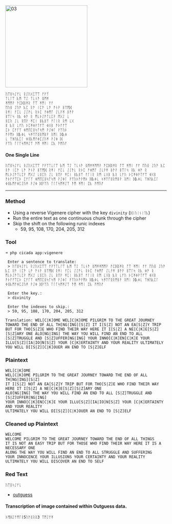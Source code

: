 <img src="https://github.com/iBotPeaches/cicada_3301/raw/master/liber_primus/03.jpg" width="256" alt="03">

```
ᚢᛠᛝᛋᛇᚠᚳ ᚱᛇᚢᚷᛈᛠᛠ ᚠᚹᛉ
ᛏᚳᛚᛠ ᚣᛗ ᛠᛇ ᛏᚳᚾᚫ ᛝᛗᛡ
ᛡᛗᛗᚹ ᚫᛈᛞᛝᛡᚱ ᚩᛠ ᛡᛗᛁ ᚠᚠ
ᛖᚢᛝ ᛇᚢᚫ ᚣᛈ ᚱᚫ ᛁᛈᚫ ᚳᚫ ᚫᚾᚹ ᛒᛉᛗᛞ
ᚱᛡᛁ ᚠᛈᚳ ᛇᛇᚫᚳ ᚱᚦᛈ ᚠᛄᛗᚩ ᛇᚳᚹᛡ ᛒᚫᚹ
ᛒᛠᛚᛋ ᚱᚣ ᛄᚫ ᚱ ᛗᚳᚦᛇᚫᛏᚳᛈᚹ ᛗᚷᛇ ᚳ
ᛝᛈᚢ ᛇᚳ ᚱᛖᚹ ᛡᛈᛁ ᛒᚣᛒᛉ ᚠᛚᛁᚱ ᚱᛗ ᚳᚷ
ᛒ ᚣᚱ ᚳᚠᚢ ᚦᛈᛡᛄᚹᛏᚠᛠ ᛄᚷᛒ ᚫᚦᚠᚠᛠ
ᛈᚦ ᛈᚠᚪᛉ ᛄᛗᛖᛈᛝᛋᚩᛋᛗ ᚹᛇᛄᛚ ᚹᛉᚢᚦ
ᚫᚹᛗᚦ ᛞᚣᛄᚳ ᛋᛡᛉᚩᛝᚱᛗᛒᚹ ᚱᛗᛁ ᛞᚣᛄ
ᚳ ᛉᚻᚢᚣᛈᛚ ᛄᛝᚣᛗᚠᛄᛈᛇᚢᛡ ᚹᛇᛄ ᛞ
ᚹᛉᚢ ᚪᛚᚪᛋᛗᛡᛇᛉ ᚫᛗ ᛡᛗᛁ ᛈᚣ ᚫᛗᚢᚠ
```

#### One Single Line
```
ᚢᛠᛝᛋᛇᚠᚳ ᚱᛇᚢᚷᛈᛠᛠ ᚠᚹᛉᛏᚳᛚᛠ ᚣᛗ ᛠᛇ ᛏᚳᚾᚫ ᛝᛗᛡᛡᛗᛗᚹ ᚫᛈᛞᛝᛡᚱ ᚩᛠ ᛡᛗᛁ ᚠᚠ ᛖᚢᛝ ᛇᚢᚫ ᚣᛈ ᚱᚫ ᛁᛈᚫ ᚳᚫ ᚫᚾᚹ ᛒᛉᛗᛞ ᚱᛡᛁ ᚠᛈᚳ ᛇᛇᚫᚳ ᚱᚦᛈ ᚠᛄᛗᚩ ᛇᚳᚹᛡ ᛒᚫᚹ ᛒᛠᛚᛋ ᚱᚣ ᛄᚫ ᚱ ᛗᚳᚦᛇᚫᛏᚳᛈᚹ ᛗᚷᛇ ᚳᛝᛈᚢ ᛇᚳ ᚱᛖᚹ ᛡᛈᛁ ᛒᚣᛒᛉ ᚠᛚᛁᚱ ᚱᛗ ᚳᚷᛒ ᚣᚱ ᚳᚠᚢ ᚦᛈᛡᛄᚹᛏᚠᛠ ᛄᚷᛒ ᚫᚦᚠᚠᛠᛈᚦ ᛈᚠᚪᛉ ᛄᛗᛖᛈᛝᛋᚩᛋᛗ ᚹᛇᛄᛚ ᚹᛉᚢᚦᚫᚹᛗᚦ ᛞᚣᛄᚳ ᛋᛡᛉᚩᛝᚱᛗᛒᚹ ᚱᛗᛁ ᛞᚣᛄᚳ ᛉᚻᚢᚣᛈᛚ ᛄᛝᚣᛗᚠᛄᛈᛇᚢᛡ ᚹᛇᛄ ᛞᚹᛉᚢ ᚪᛚᚪᛋᛗᛡᛇᛉ ᚫᛗ ᛡᛗᛁ ᛈᚣ ᚫᛗᚢᚠ 
```

---

### Method

* Using a reverse Vigenere cipher with the key `divinity` (`ᛞᛁᚢᛁᚾᛁᛏᚣ`)
* Run the entire text as one continuous chunk through the cipher
* Skip the shift on the following runic indexes
  * 59, 95, 108, 170, 204, 205, 312

### Tool

```
➜ php cicada app:vigenere

 Enter a sentence to translate:
 > ᚢᛠᛝᛋᛇᚠᚳ ᚱᛇᚢᚷᛈᛠᛠ ᚠᚹᛉᛏᚳᛚᛠ ᚣᛗ ᛠᛇ ᛏᚳᚾᚫ ᛝᛗᛡᛡᛗᛗᚹ ᚫᛈᛞᛝᛡᚱ ᚩᛠ ᛡᛗᛁ ᚠᚠ ᛖᚢᛝ ᛇᚢᚫ ᚣᛈ ᚱᚫ ᛁᛈᚫ ᚳᚫ ᚫᚾᚹ ᛒᛉᛗᛞ ᚱᛡᛁ ᚠᛈᚳ ᛇᛇᚫᚳ ᚱᚦᛈ ᚠᛄᛗᚩ ᛇᚳᚹᛡ ᛒᚫᚹ ᛒᛠᛚᛋ ᚱᚣ ᛄᚫ ᚱ ᛗᚳᚦᛇᚫᛏᚳᛈᚹ ᛗᚷᛇ ᚳᛝᛈᚢ ᛇᚳ ᚱᛖᚹ ᛡᛈᛁ ᛒᚣᛒᛉ ᚠᛚᛁᚱ ᚱᛗ ᚳᚷᛒ ᚣᚱ ᚳᚠᚢ ᚦᛈᛡᛄᚹᛏᚠᛠ ᛄᚷᛒ ᚫᚦᚠᚠᛠᛈᚦ ᛈᚠᚪᛉ ᛄᛗᛖᛈᛝᛋᚩᛋᛗ ᚹᛇᛄᛚ ᚹᛉᚢᚦᚫᚹᛗᚦ ᛞᚣᛄᚳ ᛋᛡᛉᚩᛝᚱᛗᛒᚹ ᚱᛗᛁ ᛞᚣᛄᚳ ᛉᚻᚢᚣᛈᛚ ᛄᛝᚣᛗᚠᛄᛈᛇᚢᛡ ᚹᛇᛄ ᛞᚹᛉᚢ ᚪᛚᚪᛋᛗᛡᛇᛉ ᚫᛗ ᛡᛗᛁ ᛈᚣ ᚫᛗᚢᚠ 

 Enter the key.:
 > divinity

 Enter the indexes to skip.:
 > 59, 95, 108, 170, 204, 205, 312

Translation: WEL[C|K]OME WEL[C|K]OME PILGRIM TO THE GREAT JOURNEY TOWARD THE END OF ALL TH[NG|ING][S|Z] IT I[S|Z] NOT AN EA[S|Z]Y TRIP BUT FOR THO[S|Z]E WHO FIND THEIR WAY HERE IT I[S|Z] A NE[C|K]E[S|Z][S|Z]ARY ONE ALO[NG|ING] THE WAY YOU WILL FIND AN END TO ALL [S|Z]TRUGGLE AND [S|Z]UFFER[NG|ING] YOUR INNO[C|K]EN[C|K]E YOUR ILLU[S|Z][IA|IO]N[S|Z] YOUR [C|K]ERTAINTY AND YOUR REALITY ULTIMATELY YOU WILL DI[S|Z][C|K]OUER AN END TO [S|Z]ELF
```

### Plaintext
```
WEL[C|K]OME
WEL[C|K]OME PILGRIM TO THE GREAT JOURNEY TOWARD THE END OF ALL TH[NG|ING][S|Z]
IT I[S|Z] NOT AN EA[S|Z]Y TRIP BUT FOR THO[S|Z]E WHO FIND THEIR WAY HERE IT I[S|Z] A NE[C|K]E[S|Z][S|Z]ARY ONE
ALO[NG|ING] THE WAY YOU WILL FIND AN END TO ALL [S|Z]TRUGGLE AND [S|Z]UFFER[NG|ING]
YOUR INNO[C|K]EN[C|K]E YOUR ILLU[S|Z][IA|IO]N[S|Z] YOUR [C|K]ERTAINTY AND YOUR REALITY
ULTIMATELY YOU WILL DI[S|Z][C|K]OUER AN END TO [S|Z]ELF
```

### Cleaned up Plaintext
```
WELCOME
WELCOME PILGRIM TO THE GREAT JOURNEY TOWARD THE END OF ALL THINGS
IT IS NOT AN EASY TRIP BUT FOR THOSE WHO FIND THEIR WAY HERE IT IS A NECESSARY ONE
ALONG THE WAY YOU WILL FIND AN END TO ALL STRUGGLE AND SUFFERING
YOUR INNOCENCE YOUR ILLUSIONS YOUR CERTAINTY AND YOUR REALITY
ULTIMATELY YOU WILL DISCOVER AN END TO SELF
```

### Red Text

```
ᚢᛠᛝᛋᛇᚠᚳ
```
* [outguess](../../messages/2014/liber_primus/03.jpg.asc)

#### Transcription of image contained within Outguess data.

```
ᚦᛗᛞᛇᚠᛗᚪᚱ5ᚢᚫᛝᚱᛝ3 ᛠᛗᛇᚠᛡ
```
